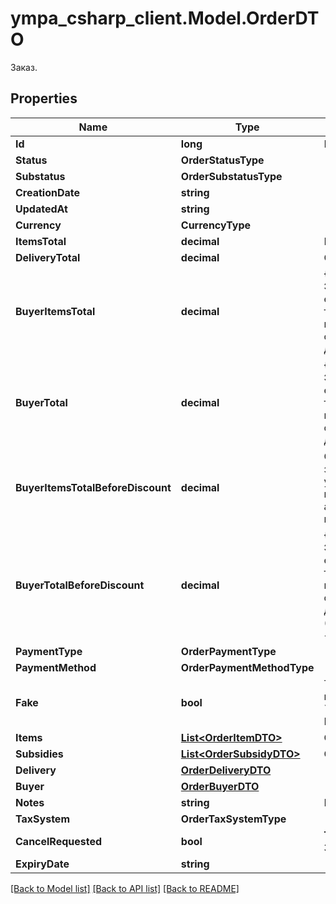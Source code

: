 # ympa_csharp_client.Model.OrderDTO
Заказ.

## Properties

Name | Type | Description | Notes
------------ | ------------- | ------------- | -------------
**Id** | **long** | Идентификатор заказа. | [optional] 
**Status** | **OrderStatusType** |  | [optional] 
**Substatus** | **OrderSubstatusType** |  | [optional] 
**CreationDate** | **string** |  | [optional] 
**UpdatedAt** | **string** |  | [optional] 
**Currency** | **CurrencyType** |  | [optional] 
**ItemsTotal** | **decimal** | Платеж покупателя.  | [optional] 
**DeliveryTotal** | **decimal** | Стоимость доставки.  | [optional] 
**BuyerItemsTotal** | **decimal** | {% note warning \&quot;\&quot; %}  Этот параметр устарел.  {% endnote %}  Стоимость всех товаров в заказе в валюте покупателя после применения скидок и без учета стоимости доставки.  | [optional] 
**BuyerTotal** | **decimal** | {% note warning \&quot;\&quot; %}  Этот параметр устарел.  {% endnote %}  Стоимость всех товаров в заказе в валюте покупателя после применения скидок и с учетом стоимости доставки.  | [optional] 
**BuyerItemsTotalBeforeDiscount** | **decimal** | Стоимость всех товаров в заказе в валюте покупателя без учета стоимости доставки и до применения скидок по:  * акциям; * купонам; * промокодам.  | [optional] 
**BuyerTotalBeforeDiscount** | **decimal** | {% note warning \&quot;\&quot; %}  Этот параметр устарел.  {% endnote %}  Стоимость всех товаров в заказе в валюте покупателя до применения скидок и с учетом стоимости доставки (&#x60;buyerItemsTotalBeforeDiscount&#x60; + стоимость доставки).  | [optional] 
**PaymentType** | **OrderPaymentType** |  | [optional] 
**PaymentMethod** | **OrderPaymentMethodType** |  | [optional] 
**Fake** | **bool** | Тип заказа:  * &#x60;false&#x60; — настоящий заказ покупателя.  * &#x60;true&#x60; — [тестовый](../../pushapi/concepts/sandbox.md) заказ Маркета.  | [optional] 
**Items** | [**List&lt;OrderItemDTO&gt;**](OrderItemDTO.md) | Список товаров в заказе. | 
**Subsidies** | [**List&lt;OrderSubsidyDTO&gt;**](OrderSubsidyDTO.md) | Список субсидий по типам. | [optional] 
**Delivery** | [**OrderDeliveryDTO**](OrderDeliveryDTO.md) |  | [optional] 
**Buyer** | [**OrderBuyerDTO**](OrderBuyerDTO.md) |  | [optional] 
**Notes** | **string** | Комментарий к заказу. | [optional] 
**TaxSystem** | **OrderTaxSystemType** |  | [optional] 
**CancelRequested** | **bool** | **Только для модели DBS**  Запрошена ли отмена.  | [optional] 
**ExpiryDate** | **string** |  | [optional] 

[[Back to Model list]](../README.md#documentation-for-models) [[Back to API list]](../README.md#documentation-for-api-endpoints) [[Back to README]](../README.md)

